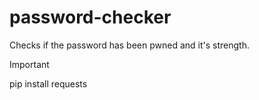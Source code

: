 # password-checker
Checks if the password has been pwned and it's strength.

> [!IMPORTANT]
> pip install requests
